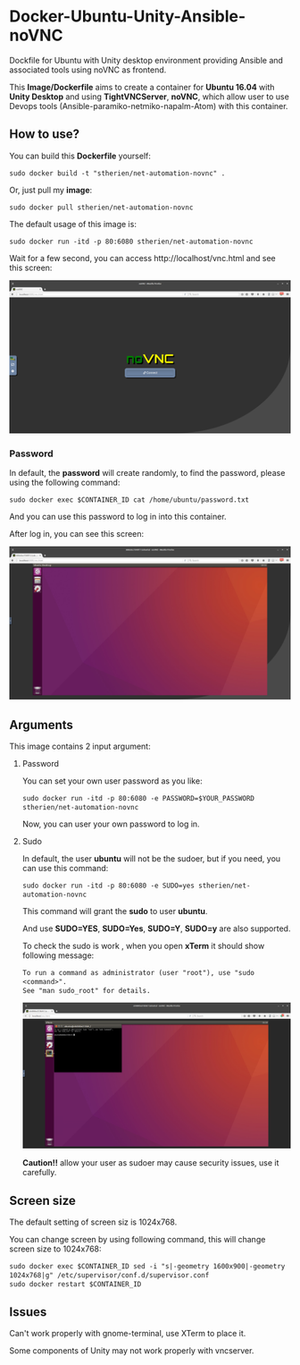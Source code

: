 # Docker-Ubuntu-Unity-Ansible-noVNC

Dockfile for Ubuntu with Unity desktop environment providing Ansible and associated tools using noVNC as frontend. 

This **Image/Dockerfile** aims to create a container for **Ubuntu 16.04** with **Unity Desktop** and using **TightVNCServer**, **noVNC**, which allow user to use Devops tools (Ansible-paramiko-netmiko-napalm-Atom) with this container.


## How to use?

You can build this **Dockerfile** yourself:

```
sudo docker build -t "stherien/net-automation-novnc" .
```

Or, just pull my **image**:

```
sudo docker pull stherien/net-automation-novnc
```

The default usage of this image is:

```
sudo docker run -itd -p 80:6080 stherien/net-automation-novnc
```

Wait for a few second, you can access http://localhost/vnc.html and see this screen:

![alt text](https://github.com/stherien/Docker-Ubuntu-Unity-Ansible-noVNC/raw/master/noVNC.png "vnc.html")


### Password

In default, the **password** will create randomly, to find the password, please using the following command:

```
sudo docker exec $CONTAINER_ID cat /home/ubuntu/password.txt
```

And you can use this password to log in into this container.

After log in, you can see this screen:

![alt text](https://github.com/stherien/Docker-Ubuntu-Unity-Ansible-noVNC/raw/master/desktop.png "Unity desktop")


## Arguments

This image contains 2 input argument:

1. Password

   You can set your own user password as you like:
   ```
   sudo docker run -itd -p 80:6080 -e PASSWORD=$YOUR_PASSWORD stherien/net-automation-novnc
   ```
   Now, you can user your own password to log in.

2. Sudo

   In default, the user **ubuntu** will not be the sudoer, but if you need, you can use this command:
   ```
   sudo docker run -itd -p 80:6080 -e SUDO=yes stherien/net-automation-novnc
   ```

   This command will grant the **sudo** to user **ubuntu**.

   And use **SUDO=YES**, **SUDO=Yes**, **SUDO=Y**, **SUDO=y** are also supported.

   To check the sudo is work , when you open **xTerm** it should show following message:
   ```
   To run a command as administrator (user "root"), use "sudo <command>".
   See "man sudo_root" for details.
   ```

   ![alt text](https://github.com/stherien/Docker-Ubuntu-Unity-Ansible-noVNC/raw/master/sudo.png "sudo")

   **Caution!!** allow your user as sudoer may cause security issues, use it carefully.

## Screen size

The default setting of screen siz is 1024x768.

You can change screen by using following command, this will change screen size to 1024x768:

```
sudo docker exec $CONTAINER_ID sed -i "s|-geometry 1600x900|-geometry 1024x768|g" /etc/supervisor/conf.d/supervisor.conf
sudo docker restart $CONTAINER_ID
```


## Issues

Can't work properly with gnome-terminal, use XTerm to place it.

Some components of Unity may not work properly with vncserver.
